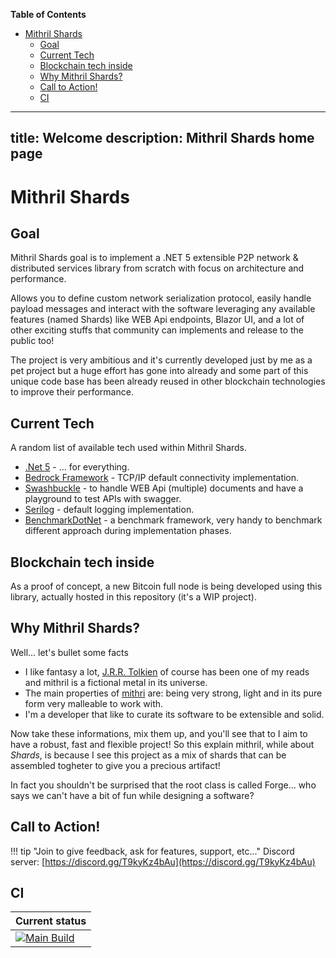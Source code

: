 <!-- START doctoc generated TOC please keep comment here to allow auto update -->
<!-- DON'T EDIT THIS SECTION, INSTEAD RE-RUN doctoc TO UPDATE -->
**Table of Contents**

- [Mithril Shards](#mithril-shards)
  - [Goal](#goal)
  - [Current Tech](#current-tech)
  - [Blockchain tech inside](#blockchain-tech-inside)
  - [Why Mithril Shards?](#why-mithril-shards)
  - [Call to Action!](#call-to-action)
  - [CI](#ci)

<!-- END doctoc generated TOC please keep comment here to allow auto update -->

---
title: Welcome
description: Mithril Shards home page
---
# Mithril Shards



## Goal

Mithril Shards goal is to implement a .NET 5 extensible P2P network & distributed services library from scratch with focus on architecture and performance.

Allows you to define custom network serialization protocol, easily handle payload messages and interact with the software leveraging any available features (named Shards) like WEB Api endpoints, Blazor UI,  and a lot of other exciting stuffs that community can implements and release to the public too!

The project is very ambitious and it's currently developed just by me as a pet project but a huge effort has gone into already and some part of this unique code base has been already reused in other blockchain technologies to improve their performance.



## Current Tech

A random list of available tech used within Mithril Shards.

- [.Net 5](https://dotnet.microsoft.com/download/dotnet/5.0) - ... for everything.
- [Bedrock Framework](https://github.com/davidfowl/BedrockFramework/) - TCP/IP default connectivity implementation.
- [Swashbuckle](https://github.com/domaindrivendev/Swashbuckle.AspNetCore) - to handle WEB Api (multiple) documents and have a playground to test APIs with swagger.
- [Serilog](https://github.com/serilog/serilog-aspnetcore) - default logging implementation.
- [BenchmarkDotNet](https://github.com/dotnet/BenchmarkDotNet) - a benchmark framework, very handy to benchmark different approach during implementation phases.



## Blockchain tech inside

As a proof of concept, a new Bitcoin full node is being developed using this library, actually hosted in this repository (it's a WIP project).



## Why Mithril Shards?

Well... let's bullet some facts

- I like fantasy a lot, [J.R.R. Tolkien](https://en.wikipedia.org/wiki/J._R._R._Tolkien) of course has been one of my reads and mithril is a fictional metal in its universe.
- The main properties of [mithri](https://en.wikipedia.org/wiki/Mithril#Properties) are: being very strong, light and in its pure form very malleable to work with.
- I'm a developer that like to curate its software to be extensible and solid.

Now take these informations, mix them up, and you'll see that to I aim to have a robust, fast and flexible project!
So this explain mithril, while about *Shards*, is because I see this project as a mix of shards that can be assembled togheter to give you a precious artifact!

In fact you shouldn't be surprised that the root class is called Forge... who says we can't have a bit of fun while designing a software?



## Call to Action!

!!! tip "Join to give feedback, ask for features, support, etc..."
	Discord server: [https://discord.gg/T9kyKz4bAu](https://discord.gg/T9kyKz4bAu)  



## CI

| Current status                                               |
| ------------------------------------------------------------ |
| [![Main Build](https://github.com/MithrilMan/MithrilShards/actions/workflows/main-build.yml/badge.svg)](https://github.com/MithrilMan/MithrilShards/actions/workflows/main-build.yml) |